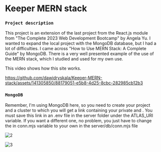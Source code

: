 # Keeper MERN stack

### `Project description`

This project is an extension of the last project from the React.js module from "The Complete 2023 Web Development Bootcamp" by Angela Yu. I wanted to expand the local project with the MongoDB database, but I had a lot of difficulties. I came across "How to Use MERN Stack: A Complete Guide" by MongoDB. There is a very well presented example of the use of the MERN stack, which I studied and used for my own use.

This video shows how this site works.

https://github.com/dawidryskala/Keeper-MERN-stack/assets/141305850/88179051-e5b8-4d25-8cbc-282985cb12b3

### `MongoDB`
Remember, I'm using MongoDB here, so you need to create your project and a cluster to which you will get a link containing your private <name> and <password>. You must save this link in an .env file in the server folder under the ATLAS_URI variable. If you want a different one, no problem, you just have to change the in conn.mjs variable to your own in the server/db/conn.mjs file

![2](https://github.com/dawidryskala/Keeper-MERN-stack/assets/141305850/7f959508-bd29-44ae-a120-037469cec951)

![3](https://github.com/dawidryskala/Keeper-MERN-stack/assets/141305850/93694c63-c233-4fa2-ac93-6e003295c882)

